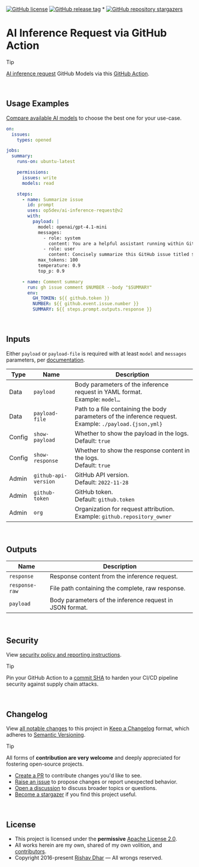 [![GitHub license](https://img.shields.io/github/license/op5dev/ai-inference-request?logo=apache&label=License)](LICENSE "Apache License 2.0.")
[![GitHub release tag](https://img.shields.io/github/v/release/op5dev/ai-inference-request?logo=semanticrelease&label=Release)](https://github.com/op5dev/ai-inference-request/releases "View all releases.")
*
[![GitHub repository stargazers](https://img.shields.io/github/stars/op5dev/ai-inference-request)](https://github.com/op5dev/ai-inference-request "Become a stargazer.")

# AI Inference Request via GitHub Action

> [!TIP]
> [AI inference request](https://docs.github.com/en/rest/models/inference?apiVersion=2022-11-28#run-an-inference-request "GitHub API documentation.") GitHub Models via this [GitHub Action](https://github.com/marketplace/actions/ai-inference-request-via-github-action "GitHub Actions marketplace.").

</br>

## Usage Examples

[Compare available AI models](https://docs.github.com/en/copilot/using-github-copilot/ai-models/choosing-the-right-ai-model-for-your-task "Comparison of AI models for GitHub.") to choose the best one for your use-case.

```yml
on:
  issues:
    types: opened

jobs:
  summary:
    runs-on: ubuntu-latest

    permissions:
      issues: write
      models: read

    steps:
      - name: Summarize issue
        id: prompt
        uses: op5dev/ai-inference-request@v2
        with:
          payload: |
            model: openai/gpt-4.1-mini
            messages:
              - role: system
                content: You are a helpful assistant running within GitHub CI.
              - role: user
                content: Concisely summarize this GitHub issue titled ${{ github.event.issue.title }}: ${{ github.event.issue.body }}
            max_tokens: 100
            temperature: 0.9
            top_p: 0.9

      - name: Comment summary
        run: gh issue comment $NUMBER --body "$SUMMARY"
        env:
          GH_TOKEN: ${{ github.token }}
          NUMBER: ${{ github.event.issue.number }}
          SUMMARY: ${{ steps.prompt.outputs.response }}
```

</br>

## Inputs

Either `payload` or `payload-file` is required with at least `model` and `messages` parameters, per [documentation](https://docs.github.com/en/rest/models/inference?apiVersion=2022-11-28#run-an-inference-request "GitHub API documentation.").

| Type   | Name                 | Description                                                                                                 |
| ------ | -------------------- | ----------------------------------------------------------------------------------------------------------- |
| Data   | `payload`            | Body parameters of the inference request in YAML format.</br>Example: `model…`                              |
| Data   | `payload-file`       | Path to a file containing the body parameters of the inference request.</br>Example: `./payload.{json,yml}` |
| Config | `show-payload`       | Whether to show the payload in the logs.</br>Default: `true`                                                |
| Config | `show-response`      | Whether to show the response content in the logs.</br>Default: `true`                                       |
| Admin  | `github-api-version` | GitHub API version.</br>Default: `2022-11-28`                                                               |
| Admin  | `github-token`       | GitHub token.</br>Default: `github.token`                                                                   |
| Admin  | `org`                | Organization for request attribution.</br>Example: `github.repository_owner`                                |

</br>

## Outputs

| Name           | Description                                              |
| -------------- | -------------------------------------------------------- |
| `response`     | Response content from the inference request.             |
| `response-raw` | File path containing the complete, raw response.         |
| `payload`      | Body parameters of the inference request in JSON format. |

</br>

## Security

View [security policy and reporting instructions](SECURITY.md).

> [!TIP]
>
> Pin your GitHub Action to a [commit SHA](https://docs.github.com/en/actions/security-guides/security-hardening-for-github-actions#using-third-party-actions "Security hardening for GitHub Actions.") to harden your CI/CD pipeline security against supply chain attacks.

</br>

## Changelog

View [all notable changes](https://github.com/op5dev/ai-inference-request/releases "Releases.") to this project in [Keep a Changelog](https://keepachangelog.com "Keep a Changelog.") format, which adheres to [Semantic Versioning](https://semver.org "Semantic Versioning.").

> [!TIP]
>
> All forms of **contribution are very welcome** and deeply appreciated for fostering open-source projects.
>
> - [Create a PR](https://github.com/op5dev/ai-inference-request/pulls "Create a pull request.") to contribute changes you'd like to see.
> - [Raise an issue](https://github.com/op5dev/ai-inference-request/issues "Raise an issue.") to propose changes or report unexpected behavior.
> - [Open a discussion](https://github.com/op5dev/ai-inference-request/discussions "Open a discussion.") to discuss broader topics or questions.
> - [Become a stargazer](https://github.com/op5dev/ai-inference-request/stargazers "Become a stargazer.") if you find this project useful.

</br>

## License

- This project is licensed under the **permissive** [Apache License 2.0](LICENSE "Apache License 2.0.").
- All works herein are my own, shared of my own volition, and [contributors](https://github.com/op5dev/ai-inference-request/graphs/contributors "Contributors.").
- Copyright 2016-present [Rishav Dhar](https://rdhar.dev "Rishav Dhar's profile.") — All wrongs reserved.
